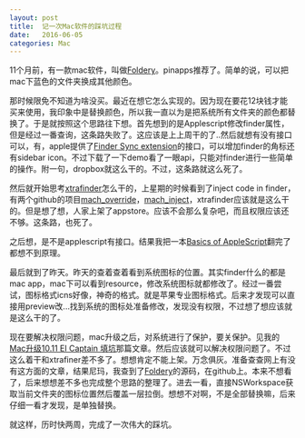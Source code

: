 ```yaml
---
layout: post
title:  记一次Mac软件的踩坑过程
date:   2016-06-05
categories: Mac
---
```


11个月前，有一款mac软件，叫做[Foldery](https://itunes.apple.com/us/app/foldery/id815333099?mt=12)。pinapps推荐了。简单的说，可以把mac下蓝色的文件夹换成其他颜色。

那时候限免不知道为啥没买。最近在想它怎么实现的。因为现在要花12块钱才能买来使用，我印象中是替换颜色，所以我一直以为是把系统所有文件夹的颜色都替换了。于是就按照这个思路往下想。首先想到的是Applescript修改finder属性，但是经过一番查询，这条路失败了。这应该是上上周干的了..然后就想有没有接口可以，有，apple提供了[Finder Sync extension](https://developer.apple.com/library/ios/documentation/General/Conceptual/ExtensibilityPG/Finder.html)的接口，可以增加finder的角标还有sidebar icon。不过下载了一下demo看了一眼api，只能对finder进行一些简单的操作。附一句，dropbox就这么干的。不过，这条路就这么死了。

然后就开始思考[xtrafinder](https://www.trankynam.com/xtrafinder/)怎么干的，上星期的时候看到了inject code in finder，有两个github的项目[mach_override](https://github.com/rentzsch/mach_override)，[mach_inject](https://github.com/rentzsch/mach_inject)，xtrafinder应该就是这么干的。但是想了想，人家上架了appstore。应该不会那么复杂吧，而且权限应该还不够。这条路，也死了。

之后想，是不是applescript有接口。结果我把一本[Basics of AppleScript](https://www.gitbook.com/book/nayanseth/basics-of-applescript/details)翻完了都想不到原理。

最后就到了昨天。昨天的查着查着看到系统图标的位置。其实finder什么的都是mac app，mac下可以看到resource，修改系统图标就都修改了。经过一番尝试，图标格式icns好像，神奇的格式。就是苹果专业图标格式。后来才发现可以直接用preview改...找到系统的图标处准备修改，发现没有权限，不过想了想应该就是这么干的了。

现在要解决权限问题，mac升级之后，对系统进行了保护，要关保护。见我的[Mac升级10.11 EI Captain 填坑](http://walkginkgo.com/mac/2015/11/19/mac-eicaptain.html)那篇文章。然后应该就可以解决权限问题了。不过这么着干和xtrafiner差不多了。想想肯定不能上架。万念俱灰。准备查查网上有没有这方面的文章，结果尼玛，我查到了[Foldery](https://github.com/BettyLab/Foldery)的源码，在github上。本来不想看了，后来想想差不多也完成整个思路的整理了。进去一看，直接NSWorkspace获取当前文件夹的图标位置然后覆盖一层拉倒。想想不对啊，不是全部替换嘛，后来仔细一看才发现，是单独替换。

就这样，历时快两周，完成了一次伟大的踩坑。
